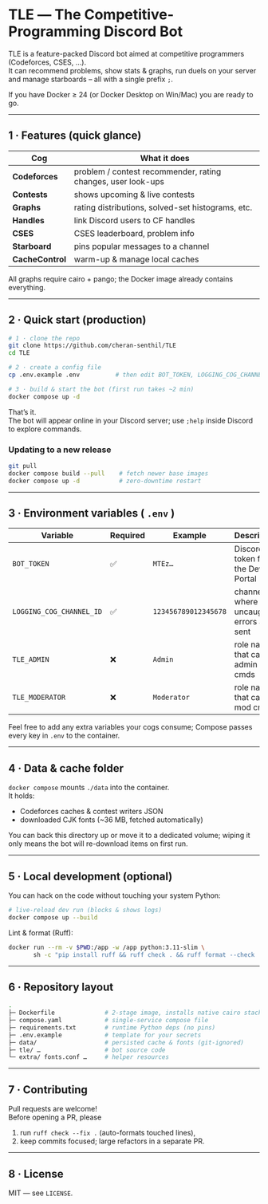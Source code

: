 # TLE ― The Competitive-Programming Discord Bot

TLE is a feature-packed Discord bot aimed at competitive programmers
(Codeforces, CSES, …).  
It can recommend problems, show stats & graphs, run duels on your server
and manage starboards – all with a single prefix `;`.

If you have Docker ≥ 24 (or Docker Desktop on Win/Mac) you are ready to
go.

---

## 1 · Features (quick glance)

| Cog | What it does |
|-----|--------------|
| **Codeforces** | problem / contest recommender, rating changes, user look-ups |
| **Contests** | shows upcoming & live contests |
| **Graphs** | rating distributions, solved-set histograms, etc. |
| **Handles** | link Discord users to CF handles |
| **CSES** | CSES leaderboard, problem info |
| **Starboard** | pins popular messages to a channel |
| **CacheControl** | warm-up & manage local caches |

All graphs require cairo + pango; the Docker image already contains
everything.

---

## 2 · Quick start (production)

```bash
# 1 · clone the repo
git clone https://github.com/cheran-senthil/TLE
cd TLE

# 2 · create a config file
cp .env.example .env          # then edit BOT_TOKEN, LOGGING_COG_CHANNEL_ID …

# 3 · build & start the bot (first run takes ~2 min)
docker compose up -d
```

That’s it.  
The bot will appear online in your Discord server; use
`;help` inside Discord to explore commands.

### Updating to a new release

```sh
git pull
docker compose build --pull    # fetch newer base images
docker compose up -d           # zero-downtime restart
```

---

## 3 · Environment variables ( `.env` )

| Variable | Required | Example | Description |
|----------|----------|---------|-------------|
| `BOT_TOKEN` | ✅ | `MTEz…` | Discord bot token from the Dev Portal |
| `LOGGING_COG_CHANNEL_ID` | ✅ | `123456789012345678` | channel where uncaught errors are sent |
| `TLE_ADMIN` | ❌ | `Admin` | role name that can run admin cmds |
| `TLE_MODERATOR` | ❌ | `Moderator` | role name that can run mod cmds |

Feel free to add any extra variables your cogs consume; Compose passes
every key in `.env` to the container.

---

## 4 · Data & cache folder

`docker compose` mounts `./data` into the container.  
It holds:

* Codeforces caches & contest writers JSON  
* downloaded CJK fonts (~36 MB, fetched automatically)  

You can back this directory up or move it to a dedicated volume; wiping
it only means the bot will re-download items on first run.

---

## 5 · Local development (optional)

You can hack on the code without touching your system Python:

```bash
# live-reload dev run (blocks & shows logs)
docker compose up --build
```

Lint & format (Ruff):

```bash
docker run --rm -v $PWD:/app -w /app python:3.11-slim \
       sh -c "pip install ruff && ruff check . && ruff format --check ."
```

---

## 6 · Repository layout

```sh
.
├─ Dockerfile              # 2-stage image, installs native cairo stack
├─ compose.yaml            # single-service compose file
├─ requirements.txt        # runtime Python deps (no pins)
├─ .env.example            # template for your secrets
├─ data/                   # persisted cache & fonts (git-ignored)
├─ tle/ …                  # bot source code
└─ extra/ fonts.conf …     # helper resources
```

---

## 7 · Contributing

Pull requests are welcome!  
Before opening a PR, please

1. run `ruff check --fix .` (auto-formats touched lines),
2. keep commits focused; large refactors in a separate PR.

---

## 8 · License

MIT ― see `LICENSE`.
